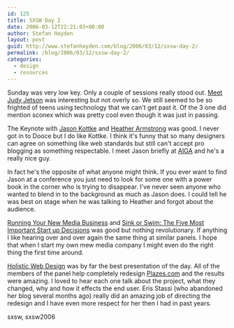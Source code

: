 ```yaml
---
id: 125
title: SXSW Day 2
date: 2006-03-12T22:21:03+00:00
author: Stefan Hayden
layout: post
guid: http://www.stefanhayden.com/blog/2006/03/12/sxsw-day-2/
permalink: /blog/2006/03/12/sxsw-day-2/
categories:
  - design
  - resources
---
```

Sunday was very low key. Only a couple of sessions really stood out. <a title="meet judy jetson" href="http://2006.sxsw.com/interactive/programming/panels/?action=show&id=IAP060010">Meet Judy Jetson</a> was interesting but not overly so. We still seemed to be so frighted of teens using technology that we can't get past it. Of the 3 one did mention sconex which was pretty cool even though it was just in passing.

The Keynote with <a title="Kottke" href="http://www.kottke.org/">Jason Kottke</a> and <a title="dooce" href="http://dooce.com/">Heather Armstrong</a> was good. I never got in to Dooce but I do like Kottke. I think it's funny that so many designers can agree on something like web standards but still can't accept pro blogging as something respectable. I meet Jason briefly at <a title="http://www.stefanhayden.com/blog/2005/09/18/aiga-discovery-the-internet/" href="http://www.stefanhayden.com/blog/2005/09/18/aiga-discovery-the-internet/">AIGA</a> and he's a really nice guy.

In fact he's the opposite of what anyone might think. If you ever want to find Jason at a conference you just need to look for some one with a power book in the corner who is trying to disappear. I've never seen anyone who wanted to blend in to the background as much as Jason does. I could tell he was best on stage when he was talking to Heather and forgot about the audience.

<a title="http://2006.sxsw.com/interactive/programming/panels/?action=show&id=IAP060005" href="http://2006.sxsw.com/interactive/programming/panels/?action=show&id=IAP060005">  Running Your New Media Business</a> and <a title="http://2006.sxsw.com/interactive/programming/panels/?action=show&id=IAP060025" href="http://2006.sxsw.com/interactive/programming/panels/?action=show&id=IAP060025">Sink or Swim: The Five Most Important Start up Decisions</a> was good but nothing revolutionary. If anything I like hearing over and over again the same thing at similar panels. I hope that when I start my own mew media company I might even do the right thing the first time around.

<a title="http://2006.sxsw.com/interactive/programming/panels/?action=show&id=IAP060027" href="http://2006.sxsw.com/interactive/programming/panels/?action=show&id=IAP060027">  Holistic Web Design</a> was by far the best presentation of the day. All of the members of the panel help completely redesign <a title="http://www.plazes.com/" href="http://www.plazes.com/">Plazes.com</a> and the results were amazing. I loved to hear each one talk about the project, what they changed, why and how it effects the end user. Eris Stassi (who abandoned her blog several months ago) really did an amazing job of directing the redesign and I have even more respect for her then I had in past years.

<tags>sxsw, sxsw2006</tags>
